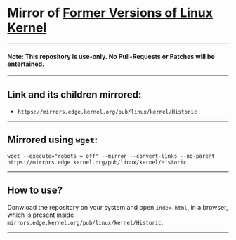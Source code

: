 # Mirror of [Former Versions of Linux Kernel](https://mirrors.edge.kernel.org/pub/linux/kernel/Historic)

---

#### Note: This repository is use-only. No Pull-Requests or Patches will be entertained.

---

## Link and its children mirrored:

* `https://mirrors.edge.kernel.org/pub/linux/kernel/Historic`

---

## Mirrored using `wget`:

```shell
wget --execute="robots = off" --mirror --convert-links --no-parent https://mirrors.edge.kernel.org/pub/linux/kernel/Historic
```

---

## How to use?

Donwload the repository on your system and open `index.html`, in a browser, which is present inside `mirrors.edge.kernel.org/pub/linux/kernel/Historic`.


---
